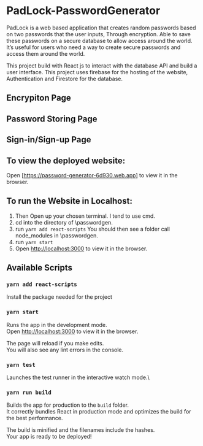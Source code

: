 # PadLock-PasswordGenerator
PadLock is a web based application that creates random passwords based on two passwords that the user inputs, Through encryption. Able to save these passwords on a secure database to allow access around the world. It’s useful for users who need a way to create secure passwords and access them around the world.​  

This project build with React js to interact with the database API and build a user interface.​
This project uses firebase for the hosting of the website, Authentication and Firestore for the database.​  
## Encrypiton Page

## Password Storing Page

## Sign-in/Sign-up Page

## To view the deployed website:
Open [https://password-generator-6d930.web.app] to view it in the browser.

## To run the Website in Localhost:
1. Then Open up your chosen terminal. I tend to use cmd.
2. cd into the directory of \passwordgen.
3. run `yarn add react-scripts` You should then see a folder call node_modules in \passwordgen.
4. run `yarn start`
5. Open [http://localhost:3000](http://localhost:3000) to view it in the browser.






## Available Scripts

### `yarn add react-scripts`
Install the package needed for the project

### `yarn start`

Runs the app in the development mode.\
Open [http://localhost:3000](http://localhost:3000) to view it in the browser.

The page will reload if you make edits.\
You will also see any lint errors in the console.

### `yarn test`

Launches the test runner in the interactive watch mode.\

### `yarn run build `

Builds the app for production to the `build` folder.\
It correctly bundles React in production mode and optimizes the build for the best performance.

The build is minified and the filenames include the hashes.\
Your app is ready to be deployed!
